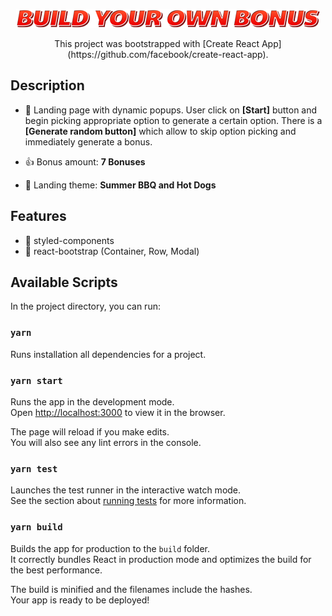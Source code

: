 <p align="center">
  <img src="./delete-it.png" />
</p>

<p align="center">
This project was bootstrapped with [Create React App]
<br/>
(https://github.com/facebook/create-react-app).
</p>


## Description

- :pushpin: Landing page with dynamic popups. User click on **[Start]** button and begin picking appropriate option to generate a certain option. There is a **[Generate random button]** which allow to skip option picking and immediately generate a bonus.

- :+1: Bonus amount: **7 Bonuses**

- :sunflower: Landing theme: **Summer BBQ and Hot Dogs**

## Features

- :nail_care: styled-components
- :diamond_shape_with_a_dot_inside: react-bootstrap (Container, Row, Modal)
 
## Available Scripts

In the project directory, you can run:

### `yarn`

Runs installation all dependencies for a project.

### `yarn start`

Runs the app in the development mode.<br>
Open [http://localhost:3000](http://localhost:3000) to view it in the browser.

The page will reload if you make edits.<br>
You will also see any lint errors in the console.

### `yarn test`

Launches the test runner in the interactive watch mode.<br>
See the section about [running tests](https://facebook.github.io/create-react-app/docs/running-tests) for more information.

### `yarn build`

Builds the app for production to the `build` folder.<br>
It correctly bundles React in production mode and optimizes the build for the best performance.

The build is minified and the filenames include the hashes.<br>
Your app is ready to be deployed!
